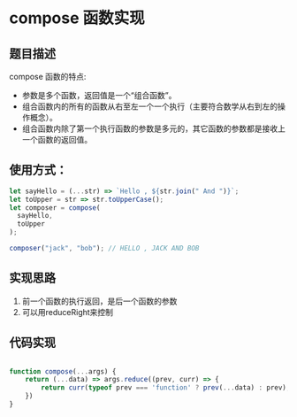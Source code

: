 <!--
 * @Description: 
 * @Version: 2.0
 * @Autor: tengyu
 * @Date: 2022-04-25 21:25:06
 * @LastEditors: tengyu
 * @LastEditTime: 2022-04-25 22:38:00
-->
# compose 函数实现


## 题目描述

compose 函数的特点:

- 参数是多个函数，返回值是一个“组合函数”。
- 组合函数内的所有的函数从右至左一个一个执行（主要符合数学从右到左的操作概念）。
- 组合函数内除了第一个执行函数的参数是多元的，其它函数的参数都是接收上一个函数的返回值。

## 使用方式：

```js
let sayHello = (...str) => `Hello , ${str.join(" And ")}`;
let toUpper = str => str.toUpperCase();
let composer = compose(
  sayHello,
  toUpper
);

composer("jack", "bob"); // HELLO , JACK AND BOB
```


## 实现思路
1. 前一个函数的执行返回，是后一个函数的参数
2. 可以用reduceRight来控制


## 代码实现
```js

function compose(...args) {
    return (...data) => args.reduce((prev, curr) => {
        return curr(typeof prev === 'function' ? prev(...data) : prev);
    })
}
```